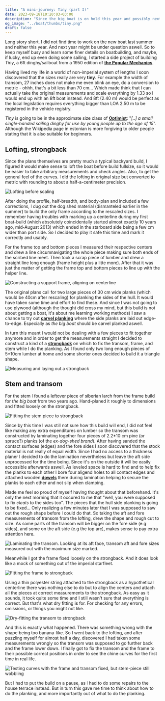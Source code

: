 ```yaml
---
title: "A mini-journey: Tiny (part I)"
date: 2023-09-18T10:20:03+03:00
description: "Since the big boat is on hold this year and possibly next, I decided to work on my lofting and building skills on a mini-sailboat: Tiny."
og_image: "../boat/thumbs/tiny.png"
draft: false
---
```


Long story short. I did not find time to work on the new boat last summer and
neither this year. And next year might be under question aswell. So to keep
myself busy and learn some finer details on boatbuilding, and maybe, if lucky,
end up even doing some sailing, I started a side project of building _Tiny_,
a 6ft dinghy/sailboat from a 1950 edition of
[**the Popular Mechanics**](https://archive.org/details/PopularMechanics23Boats/mode/2up?view=theater).

Having lived my life in a world of non-imperial system of lengths I soon discovered
that the sizes really are very **tiny**. For example the width of transom, 27
inches does not make me even blink an eye, do a conversion to metric - ohhh, that's
a bit less than 70 cm... Which made think that I can actually take the original
measurements and scale everything by 1.33 so I would end up with an 8ft boat
instead. And 8ft (2.40 m) would be perfect as the local legislation requires
everything bigger than LOA 2.50 m to be registered in the vehicle registry.

_Tiny_ is going to be in the approximate size class of
[**Optimist**](https://en.wikipedia.org/wiki/Optimist_(dinghy)): "_[..] a small
single-handed sailing dinghy for use by young people up to the age of 15_".
Although the Wikipedia page in estonian is more forgiving to older people
stating that it is also suitable for beginners.

## Lofting, strongback

Since the plans themselves are pretty much a typical backyard build, I figured
it would make sense to loft the boat before build fullsize, so it would be easier to
take arbitrary measurements and check angles. Also, to get the general feel
of the curves. I did the lofting in original size but converted to metric with
rounding to about a half-a-centimeter precision.

![Lofting before scaling](../img/tiny/lofting.jpg)

After doing the profile, half-breadth, and body-plan and included a few
corrections, I dug out the dog shed material (dismanteled earlier in the
summer) to build the only frame according to the rescaled sizes. I remember
having troubles with marking up a centerline during my first boat-build (which
absolutely coincidentally started almost exactly 10 years ago, mid-August 2013)
which ended in the starboard side being a few cm wider than port side. So I decided
to play it safe this time and mark it correctly and usably.

For the frame top and bottom pieces I measured their respective centers and drew
a line circumnavigating the whole piece making sure both ends of the scribed
line meet. Then took a scrap piece of lumber and drew a straight line long
enough (frame height plus a litte more). After that it was just the matter of
getting the frame top and bottom pieces to line up with the helper line.

![Constructing a support frame, aligning on centerline](../img/tiny/frame.jpg)

The original plans call for two large pieces of 30 cm wide planks
(which would be 40cm after rescaling) for planking the sides of the hull. It
would have taken some time and effort to find these. And since I was not going
to use plywood (although the thought did cross my mind, but this build is
not about getting a boat, it's about me learning working methods) I saw a chance
to try out [**carvel planking**](https://en.wikipedia.org/wiki/Carvel_(boat_building))
where the side planks are laid out edge-to-edge. Especially as _the big boat_
should be carvel planked aswell.

In turn this meant I would not be dealing with a few pieces to fit together
anymore and in order to get the measurements straight I decided to construct
a kind of a [**strongback**](https://en.wikipedia.org/wiki/Strongback_(girder))
on which to fix the transom, frame, and stem while I do the planking. As I
found only two long enough pieces of 5*10cm lumber at home and some shorter
ones decided to build it a triangle shape.

![Measuring and laying out a strongback](../img/tiny/strongback.jpg)

## Stem and transom

For the stem I found a leftover piece of siberian larch from the frame
build for _the big boat_ from two years ago. Hand-planed it roughly to
dimensions and fitted loosely on the strongback.

![Fitting the stem piece to strongback](../img/tiny/strongback-and-stem.jpg)

Since by this time I was still not sure how this build will end, I did not feel
like making any extra expenditures on lumber so the transom was constructed by
laminating together four pieces of 2.2*10 cm pine (or spruce?) planks
(of the _ex-dog-shed brand_). After having sanded the contact surfaces (edges)
and the fore sides I soon discovered that the stock material is not really of
equal width. Since I had no access to a thickness planer I decided to do the
lamination nevertheless but leave the aft side unprocessed for the time being.
Since it's on the outside it will be easily accessible afterwards aswell.
As leveled space is hard to find and to help fix the planks to each other I
bore four aligend holes to all contact edges and attached wooden
[**dowels**](https://en.wikipedia.org/wiki/Dowel) there during lamination
helping to secure the planks to each other and not slip when clamping.

Made me feel so proud of myself having thought about that beforehand.
It's only the next morning that it occured to me that "well, you were supposed
to fix _cleats_ to the sides too". The pieces that the hull side planking is
going to be fixed... Only realizing a few minutes later that I was supposed to
saw out the rough shape before I could do that. So taking the aft and fore
measurements of transom from the lofting, drew the shape and rough cut to size.
As some parts of the transom will be bigger on the fore side (e.g sides), and
some on the aft side (e.g the top arc), makes sense to pay extra attention here.

![Laminating the transom. Looking at its aft face, transom aft and fore sizes measured out with the maximum size marked.](../img/tiny/laminated-transom.jpg)

Meanwhile I got the frame fixed loosely on the strongback. And it does look like
a mock of something out of the imperial starfleet.

![Fitting the frame to strongback](../img/tiny/strongback-and-frame.jpg)

Using a thin polyester string attached to the strongback as a hypothetical
centerline there was nothing else to do but to align the centers and attach  
all the pieces at correct measurements to the strongback. As easy as it sounds,
it took quite some time and I still wasn't sure that everything is correct. But
that's what dry fitting is for. For checking for any errors, omissions, or
things you might not like.

![Dry-fitting the transom to strongback](../img/tiny/all-on-strongback.jpg)

And this is exactly what happened. There was something wrong with the shape
being too banana-like. So I went back to the lofting, and after puzzling myself
for almost half a day, discovered I had taken some measurements wrongly so the transom
was supposed to go further back and the frame lower down. I finally got to fix
the transom and the frame to their possible correct positions in order to see
the chine curves for the first time in real life.

![Testing curves with the frame and transom fixed, but stem-piece still wobbling](../img/tiny/testing-curves.jpg)

But I had to put the build on a pause, as I had to do some repairs to the house
terrace instead. But in turn this gave me time to think about how to do the
planking, and more importantly out of what to do the planking.
